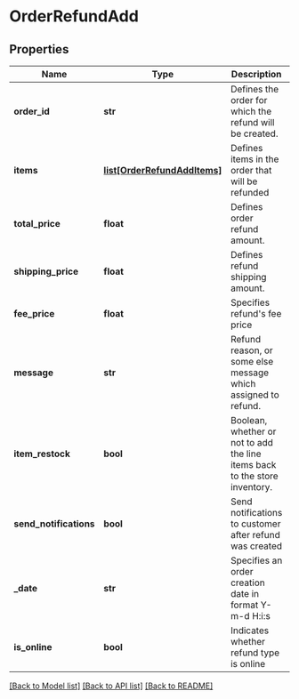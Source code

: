 # OrderRefundAdd

## Properties
Name | Type | Description | Notes
------------ | ------------- | ------------- | -------------
**order_id** | **str** | Defines the order for which the refund will be created. | [optional] 
**items** | [**list[OrderRefundAddItems]**](OrderRefundAddItems.md) | Defines items in the order that will be refunded | [optional] 
**total_price** | **float** | Defines order refund amount. | [optional] 
**shipping_price** | **float** | Defines refund shipping amount. | [optional] 
**fee_price** | **float** | Specifies refund&#39;s fee price | [optional] 
**message** | **str** | Refund reason, or some else message which assigned to refund. | [optional] 
**item_restock** | **bool** | Boolean, whether or not to add the line items back to the store inventory. | [optional] [default to False]
**send_notifications** | **bool** | Send notifications to customer after refund was created | [optional] [default to False]
**_date** | **str** | Specifies an order creation date in format Y-m-d H:i:s | [optional] 
**is_online** | **bool** | Indicates whether refund type is online | [optional] [default to False]

[[Back to Model list]](../README.md#documentation-for-models) [[Back to API list]](../README.md#documentation-for-api-endpoints) [[Back to README]](../README.md)


